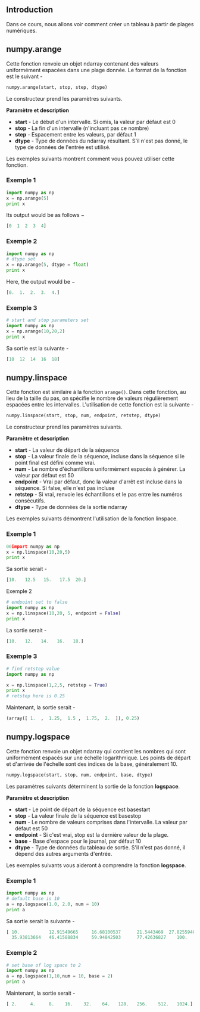 ## Introduction

Dans ce cours, nous allons voir comment créer un tableau à partir de plages numériques.

## numpy.arange

Cette fonction renvoie un objet ndarray contenant des valeurs uniformément espacées dans une plage donnée. Le format de la fonction est le suivant -

```python
numpy.arange(start, stop, step, dtype)
```

Le constructeur prend les paramètres suivants.

**Paramètre et description**

- **start** - Le début d'un intervalle. Si omis, la valeur par défaut est 0
- **stop** - La fin d'un intervalle (n'incluant pas ce nombre)
- **step** - Espacement entre les valeurs, par défaut 1
- **dtype** - Type de données du ndarray résultant. S'il n'est pas donné, le type de données de l'entrée est utilisé.

Les exemples suivants montrent comment vous pouvez utiliser cette fonction.

### Exemple 1

```python
import numpy as np 
x = np.arange(5) 
print x
```

Its output would be as follows −

```python
[0  1  2  3  4]
```

### Exemple 2

```python
import numpy as np 
# dtype set 
x = np.arange(5, dtype = float)
print x
```

Here, the output would be −

```python
[0.  1.  2.  3.  4.] 
```

### Exemple 3

```python
# start and stop parameters set 
import numpy as np 
x = np.arange(10,20,2) 
print x
```

Sa sortie est la suivante -

```python
[10  12  14  16  18] 
```

## numpy.linspace

Cette fonction est similaire à la fonction ```arange()```. Dans cette fonction, au lieu de la taille du pas, on spécifie le nombre de valeurs régulièrement espacées entre les intervalles. L'utilisation de cette fonction est la suivante -

```python
numpy.linspace(start, stop, num, endpoint, retstep, dtype)
```

Le constructeur prend les paramètres suivants.

**Paramètre et description**

- **start** - La valeur de départ de la séquence
- **stop** - La valeur finale de la séquence, incluse dans la séquence si le point final est défini comme vrai.
- **num** - Le nombre d'échantillons uniformément espacés à générer. La valeur par défaut est 50
- **endpoint** - Vrai par défaut, donc la valeur d'arrêt est incluse dans la séquence. Si false, elle n'est pas incluse
- **retstep** - Si vrai, renvoie les échantillons et le pas entre les numéros consécutifs.
- **dtype** - Type de données de la sortie ndarray

Les exemples suivants démontrent l'utilisation de la fonction linspace.

### Exemple 1

```python
00import numpy as np 
x = np.linspace(10,20,5) 
print x
```

Sa sortie serait -

```python
[10.   12.5   15.   17.5  20.]
```

Exemple 2

```python
# endpoint set to false 
import numpy as np 
x = np.linspace(10,20, 5, endpoint = False) 
print x
```

La sortie serait -

```python
[10.   12.   14.   16.   18.]
```

### Exemple 3

```python
# find retstep value 
import numpy as np 

x = np.linspace(1,2,5, retstep = True) 
print x 
# retstep here is 0.25
```

Maintenant, la sortie serait -

```python
(array([ 1.  ,  1.25,  1.5 ,  1.75,  2.  ]), 0.25)
```

## numpy.logspace

Cette fonction renvoie un objet ndarray qui contient les nombres qui sont uniformément espacés sur une échelle logarithmique. Les points de départ et d'arrivée de l'échelle sont des indices de la base, généralement 10.

```python
numpy.logspace(start, stop, num, endpoint, base, dtype)
```

Les paramètres suivants déterminent la sortie de la fonction **logspace**.

**Paramètre et description**

- **start** - Le point de départ de la séquence est basestart
- **stop** - La valeur finale de la séquence est basestop
- **num** - Le nombre de valeurs comprises dans l'intervalle. La valeur par défaut est 50
- **endpoint** - Si c'est vrai, stop est la dernière valeur de la plage.
- **base** - Base d'espace pour le journal, par défaut 10
- **dtype** - Type de données du tableau de sortie. S'il n'est pas donné, il dépend des autres arguments d'entrée.

Les exemples suivants vous aideront à comprendre la fonction **logspace**.

### Exemple 1

```python
import numpy as np 
# default base is 10 
a = np.logspace(1.0, 2.0, num = 10) 
print a
```

Sa sortie serait la suivante -

```python
[ 10.           12.91549665     16.68100537      21.5443469  27.82559402      
  35.93813664   46.41588834     59.94842503      77.42636827    100.    ]
```

### Exemple 2

```python
# set base of log space to 2 
import numpy as np 
a = np.logspace(1,10,num = 10, base = 2) 
print a
```

Maintenant, la sortie serait -

```python
[ 2.     4.     8.    16.    32.    64.   128.   256.    512.   1024.]
```